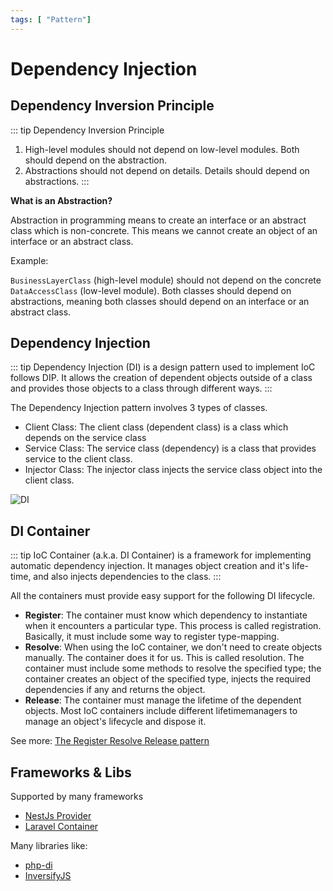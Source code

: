 ```yaml
---
tags: [ "Pattern"]
---
```


# Dependency Injection

<TagLinks />

## Dependency Inversion Principle
::: tip Dependency Inversion Principle
1. High-level modules should not depend on low-level modules. Both should depend on the abstraction.
2. Abstractions should not depend on details. Details should depend on abstractions.
:::


**What is an Abstraction?**

Abstraction in programming means to create an interface or an abstract class which is non-concrete. This means we cannot create an object of an interface or an abstract class.

Example: 

`BusinessLayerClass` (high-level module) should not depend on the concrete `DataAccessClass` (low-level module). Both classes should depend on abstractions, meaning both classes should depend on an interface or an abstract class.


## Dependency Injection

::: tip Dependency Injection (DI) 
is a design pattern used to implement IoC follows DIP. It allows the creation of dependent objects outside of a class and provides those objects to a class through different ways.
:::

The Dependency Injection pattern involves 3 types of classes.
- Client Class: The client class (dependent class) is a class which depends on the service class
- Service Class: The service class (dependency) is a class that provides service to the client class.
- Injector Class: The injector class injects the service class object into the client class.

![DI](https://www.tutorialsteacher.com/Content/images/ioc/DI.png)

## DI Container

::: tip IoC Container (a.k.a. DI Container) 
is a framework for implementing automatic dependency injection. It manages object creation and it's life-time, and also injects dependencies to the class.
:::

All the containers must provide easy support for the following DI lifecycle.

- **Register**: The container must know which dependency to instantiate when it encounters a particular type. This process is called registration. Basically, it must include some way to register type-mapping.
- **Resolve**: When using the IoC container, we don't need to create objects manually. The container does it for us. This is called resolution. The container must include some methods to resolve the specified type; the container creates an object of the specified type, injects the required dependencies if any and returns the object.
- **Release**: The container must manage the lifetime of the dependent objects. Most IoC containers include different lifetimemanagers to manage an object's lifecycle and dispose it.

See more: [The Register Resolve Release pattern](https://blog.ploeh.dk/2010/09/29/TheRegisterResolveReleasepattern/)

## Frameworks & Libs

Supported by many frameworks 
- [NestJs Provider](https://docs.nestjs.com/providers)
- [Laravel Container](https://laravel.com/docs/master/container)

Many libraries like:
- [php-di](https://php-di.org/)
- [InversifyJS](https://www.npmjs.com/package/inversify)